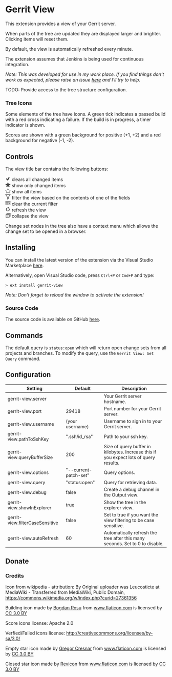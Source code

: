 # Gerrit View

This extension provides a view of your Gerrit server.

When parts of the tree are updated they are displayed larger and brighter. Clicking items will reset them.

By default, the view is automatically refreshed every minute.

The extension assumes that Jenkins is being used for continuous integration.

*Note: This was developed for use in my work place. If you find things don't work as expected, please raise an issue [here](https://github.com/Gruntfuggly/gerrit-view/issues) and I'll try to help.*

TODO: Provide access to the tree structure configuration.

### Tree Icons

Some elements of the tree have icons. A green tick indicates a passed build with a red cross indicating a failure. If the build is in progress, a timer indicator is shown.

Scores are shown with a green background for positive (+1, +2) and a red background for negative (-1, -2).

## Controls

The view title bar contains the following buttons:

<img src="https://raw.githubusercontent.com/Gruntfuggly/gerrit-view/master/resources/tick.png" height="16px"> clears all changed items<br>
<img src="https://raw.githubusercontent.com/Gruntfuggly/gerrit-view/master/resources/star.png" height="16px"/> show only changed items<br>
<img src="https://raw.githubusercontent.com/Gruntfuggly/gerrit-view/master/resources/empty-star.png" height="16px"/> show all items<br>
<img src="https://raw.githubusercontent.com/Gruntfuggly/gerrit-view/master/resources/filter.png" height="16px"> filter the view based on the contents of one of the fields<br>
<img src="https://raw.githubusercontent.com/Gruntfuggly/gerrit-view/master/resources/clear-filter.png" height="16px"> clear the current filter<br>
<img src="https://raw.githubusercontent.com/Gruntfuggly/gerrit-view/master/resources/refresh.png" height="16px"> refresh the view<br>
<img src="https://raw.githubusercontent.com/Gruntfuggly/gerrit-view/master/resources/collapse.png" height="16px"> collapse the view<br>


Change set nodes in the tree also have a context menu which allows the change set to be opened in a browser.


## Installing

You can install the latest version of the extension via the Visual Studio Marketplace [here](https://marketplace.visualstudio.com/items?itemName=Gruntfuggly.gerrit-view).

Alternatively, open Visual Studio code, press `Ctrl+P` or `Cmd+P` and type:

    > ext install gerrit-view

*Note: Don't forget to reload the window to activate the extension!*

### Source Code

The source code is available on GitHub [here](https://github.com/Gruntfuggly/gerrit-view).

## Commands

The default query is `status:open` which will return open change sets from all projects and branches. To modify the query, use the `Gerrit View: Set Query` command.

## Configuration

| Setting                         | Default               | Description                                                                           |
|---------------------------------|-----------------------|---------------------------------------------------------------------------------------|
| gerrit-view.server              |                       | Your Gerrit server hostname.                                                          |
| gerrit-view.port                | 29418                 | Port number for your Gerrit server.                                                   |
| gerrit-view.username            | (your username)       | Username to sign in to your Gerrit server.                                            |
| gerrit-view.pathToSshKey        | ".ssh/id_rsa"         | Path to your ssh key.                                                                 |
| gerrit-view.queryBufferSize     | 200                   | Size of query buffer in kilobytes. Increase this if you expect lots of query results. |
| gerrit-view.options             | "--current-patch-set" | Query options.                                                                        |
| gerrit-view.query               | "status:open"         | Query for retrieving data.                                                            |
| gerrit-view.debug               | false                 | Create a debug channel in the Output view.                                            |
| gerrit-view.showInExplorer      | true                  | Show the tree in the explorer view.                                                   |
| gerrit-view.filterCaseSensitive | false                 | Set to true if you want the view filtering to be case sensitive.                      |
| gerrit-view.autoRefresh         | 60                    | Automatically refresh the tree after this many seconds. Set to 0 to disable.          |

## Donate


### Credits

Icon from wikipedia - attribution: By Original uploader was Leucosticte at MediaWiki - Transferred from MediaWiki, Public Domain, https://commons.wikimedia.org/w/index.php?curid=27361356

Building icon made by <a href="https://www.flaticon.com/authors/bogdan-rosu" title="Bogdan Rosu">Bogdan Rosu</a> from <a href="https://www.flaticon.com/" title="Flaticon">www.flaticon.com</a> is licensed by <a href="http://creativecommons.org/licenses/by/3.0/" title="Creative Commons BY 3.0" target="_blank">CC 3.0 BY</a>

Score icons license: Apache 2.0

Verfied/Failed icons license: http://creativecommons.org/licenses/by-sa/3.0/

Empty star icon made by <a href="https://www.flaticon.com/authors/gregor-cresnar" title="Gregor Cresnar">Gregor Cresnar</a> from <a href="https://www.flaticon.com/" title="Flaticon">www.flaticon.com</a> is licensed by <a href="http://creativecommons.org/licenses/by/3.0/" title="Creative Commons BY 3.0" target="_blank">CC 3.0 BY</a>

Closed star icon made by <a href="https://www.flaticon.com/authors/revicon" title="Revicon">Revicon</a> from <a href="https://www.flaticon.com/" title="Flaticon">www.flaticon.com</a> is licensed by
<a href="http://creativecommons.org/licenses/by/3.0/" title="Creative Commons BY 3.0" target="_blank">CC 3.0 BY</a>
